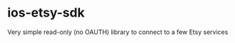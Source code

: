 ios-etsy-sdk
============

Very simple read-only (no OAUTH) library to connect to a few Etsy services